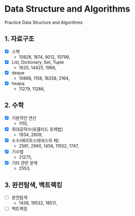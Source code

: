 # Data Structure and Algorithms

Practice Data Structure and Algorithms

## 1. 자료구조
- [x] 스택
    - 10828, 1874, 9012, 10799, 
- [x] List, Dictionary, Set, Tuple
    - 1620, 14425, 1966, 
- [x] deque
    - 10866, 1158, 18258, 2164, 
- [x] heapq
    - 11279, 11286, 

## 2. 수학
- [x] 기본적인 연산
    - 1110, 
- [x] 최대공약수(유클리드 호제법)
    - 1934, 2609, 
- [x] 소수(에라토스테네스의 체)
    - 2581, 2960, 1456, 11502, 1747, 
- [x] 기수법
    - 21275, 
- [x] 기타 관련 문제
    - 2553, 

## 3. 완전탐색, 백트랙킹
- [ ] 완전탐색
    - 1436, 19532, 18511, 
- [ ] 백트랙킹